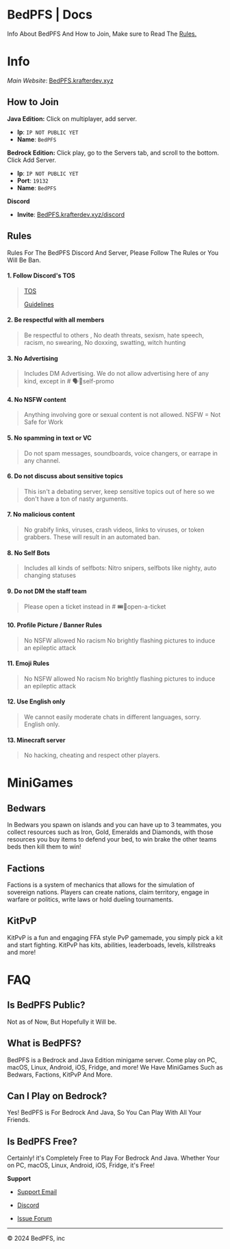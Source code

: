 # BedPFS | Docs
Info About BedPFS And How to Join, Make sure to Read The [Rules.](#rules)

# Info
*Main Website*: [BedPFS.krafterdev.xyz](https://bedpfs.krafterdev.xyz)

## How to Join
**Java Edition:**
Click on multiplayer, add server.
- **Ip**: `IP NOT PUBLIC YET`
- **Name**: `BedPFS`

**Bedrock Edition:**
Click play, go to the Servers tab, and scroll to the bottom. Click Add Server.
- **Ip**: `IP NOT PUBLIC YET`
- **Port**: `19132`
- **Name**: `BedPFS`

**Discord**
- **Invite**: [BedPFS.krafterdev.xyz/discord](https://BedPFS.krafterdev.xyz/discord)

## Rules
Rules For The BedPFS Discord And Server, Please Follow The Rules or You Will Be Ban.

#### 1. Follow Discord's TOS
> [TOS](https://discordapp.com/terms)
> 
> [Guidelines](https://discordapp.com/guidelines)

#### 2. Be respectful with all members
> Be respectful to others , No death threats, sexism, hate speech, racism, no swearing,
> No doxxing, swatting, witch hunting

#### 3. No Advertising
> Includes DM Advertising. We do not allow advertising here of any kind, except in # 🗣🔹self-promo

#### 4. No NSFW content
> Anything involving gore or sexual content is not allowed.
> NSFW = Not Safe for Work

#### 5. No spamming in text or VC
> Do not spam messages, soundboards, voice changers, or earrape in any channel.

#### 6. Do not discuss about sensitive topics
> This isn't a debating server, keep sensitive topics out of here so we don't have a ton of nasty arguments.

#### 7. No malicious content
> No grabify links, viruses, crash videos, links to viruses, or token grabbers. These will result in an automated ban.

#### 8. No Self Bots
> Includes all kinds of selfbots: Nitro snipers, selfbots like nighty, auto changing statuses

#### 9. Do not DM the staff team
> Please open a ticket instead in # 🎟🔹open-a-ticket

#### 10. Profile Picture / Banner Rules
> No NSFW allowed
> No racism
> No brightly flashing pictures to induce an epileptic attack

#### 11. Emoji Rules
> No NSFW allowed
> No racism
> No brightly flashing pictures to induce an epileptic attack

#### 12. Use English only
> We cannot easily moderate chats in different languages, sorry. English only.

#### 13. Minecraft server  
> No hacking, cheating and respect other players.

# MiniGames

## Bedwars
In Bedwars you spawn on islands and you can have up to 3 teammates, you collect resources such as Iron, Gold, Emeralds and Diamonds, with those resources you buy items to defend your bed, to win brake the other teams beds then kill them to win!

## Factions
Factions is a system of mechanics that allows for the simulation of sovereign nations. Players can create nations, claim territory, engage in warfare or politics, write laws or hold dueling tournaments.

## KitPvP
KitPvP is a fun and engaging FFA style PvP gamemade, you simply pick a kit and start fighting. KitPvP has kits, abilities, leaderboads, levels, killstreaks and more!

# FAQ

## Is BedPFS Public?
Not as of Now, But Hopefully it Will be.

## What is BedPFS?
BedPFS is a Bedrock and Java Edition minigame server. 
Come play on PC, macOS, Linux, Android, iOS, Fridge, and more!
We Have MiniGames Such as Bedwars, Factions, KitPvP And More.

## Can I Play on Bedrock?
Yes! BedPFS is For Bedrock And Java, So You Can Play With All Your Friends.

## Is BedPFS Free?
Certainly! it's Completely Free to Play For Bedrock And Java. Whether Your on PC, macOS, Linux, Android, iOS, Fridge, it's Free!

**Support**
- [Support Email](mailto:support.BedPFS@proton.me)

- [Discord](https://bedpfs.krafterdev.xyz/discord/)

- [Issue Forum](/org/issues/)



_________________________________________________________ 

<p>&copy; 2024 BedPFS, inc</p>
